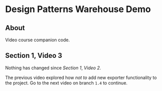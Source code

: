 # Design Patterns Warehouse Demo

## About

Video course companion code.

## Section 1, Video 3

Nothing has changed since _Section 1_, _Video 2_.

The previous video explored how _not to_ add new exporter functionality to the project.
Go to the next video on branch `1.4` to continue.
